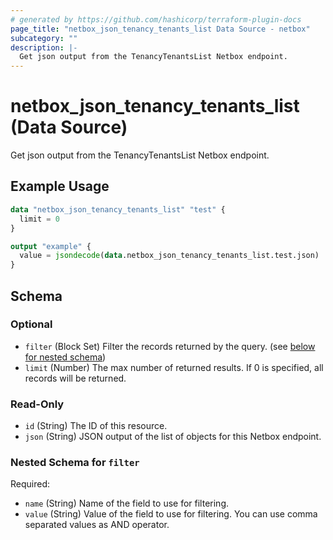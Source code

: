 ```yaml
---
# generated by https://github.com/hashicorp/terraform-plugin-docs
page_title: "netbox_json_tenancy_tenants_list Data Source - netbox"
subcategory: ""
description: |-
  Get json output from the TenancyTenantsList Netbox endpoint.
---
```


# netbox_json_tenancy_tenants_list (Data Source)

Get json output from the TenancyTenantsList Netbox endpoint.

## Example Usage

```terraform
data "netbox_json_tenancy_tenants_list" "test" {
  limit = 0
}

output "example" {
  value = jsondecode(data.netbox_json_tenancy_tenants_list.test.json)
}
```

<!-- schema generated by tfplugindocs -->
## Schema

### Optional

- `filter` (Block Set) Filter the records returned by the query. (see [below for nested schema](#nestedblock--filter))
- `limit` (Number) The max number of returned results. If 0 is specified, all records will be returned.

### Read-Only

- `id` (String) The ID of this resource.
- `json` (String) JSON output of the list of objects for this Netbox endpoint.

<a id="nestedblock--filter"></a>
### Nested Schema for `filter`

Required:

- `name` (String) Name of the field to use for filtering.
- `value` (String) Value of the field to use for filtering. You can use comma separated values as AND operator.
